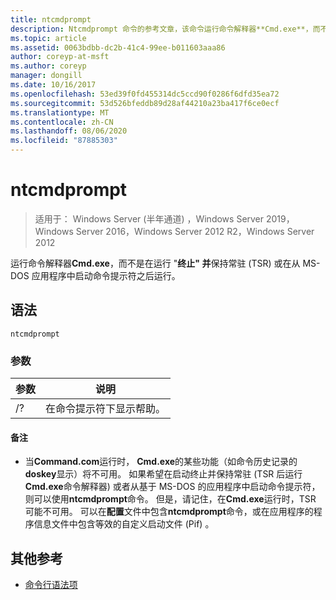 ```yaml
---
title: ntcmdprompt
description: Ntcmdprompt 命令的参考文章，该命令运行命令解释器**Cmd.exe**，而不是**Command.com**，在运行终止并保持常驻 () TSR 后，或在从 MS-DOS 应用程序中启动命令提示符之后运行。
ms.topic: article
ms.assetid: 0063bdbb-dc2b-41c4-99ee-b011603aaa86
author: coreyp-at-msft
ms.author: coreyp
manager: dongill
ms.date: 10/16/2017
ms.openlocfilehash: 53ed39f0fd455314dc5ccd90f0286f6dfd35ea72
ms.sourcegitcommit: 53d526bfeddb89d28af44210a23ba417f6ce0ecf
ms.translationtype: MT
ms.contentlocale: zh-CN
ms.lasthandoff: 08/06/2020
ms.locfileid: "87885303"
---
```

# <a name="ntcmdprompt"></a>ntcmdprompt

> 适用于： Windows Server (半年通道) ，Windows Server 2019，Windows Server 2016，Windows Server 2012 R2，Windows Server 2012

运行命令解释器**Cmd.exe**，而不是在运行 "**终止" 并**保持常驻 (TSR) 或在从 MS-DOS 应用程序中启动命令提示符之后运行。

## <a name="syntax"></a>语法

```
ntcmdprompt
```

### <a name="parameters"></a>参数

| 参数 | 说明 |
| --------- | ----------- |
| /? | 在命令提示符下显示帮助。 |

#### <a name="remarks"></a>备注

- 当**Command.com**运行时， **Cmd.exe**的某些功能（如命令历史记录的**doskey**显示）将不可用。 如果希望在启动终止并保持常驻 (TSR 后运行**Cmd.exe**命令解释器) 或者从基于 MS-DOS 的应用程序中启动命令提示符，则可以使用**ntcmdprompt**命令。 但是，请记住，在**Cmd.exe**运行时，TSR 可能不可用。 可以在**配置**文件中包含**ntcmdprompt**命令，或在应用程序的程序信息文件中包含等效的自定义启动文件 (Pif) 。

## <a name="additional-references"></a>其他参考

- [命令行语法项](command-line-syntax-key.md)
